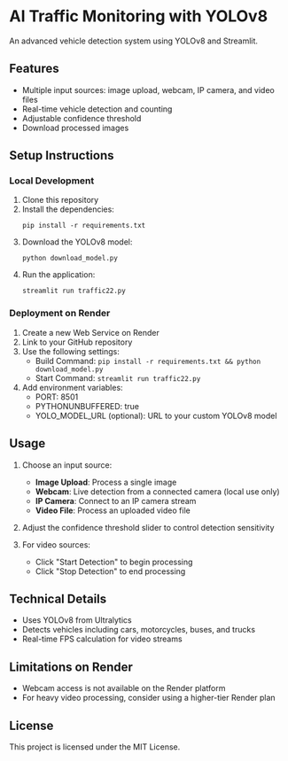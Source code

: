 # AI Traffic Monitoring with YOLOv8

An advanced vehicle detection system using YOLOv8 and Streamlit.

## Features

- Multiple input sources: image upload, webcam, IP camera, and video files
- Real-time vehicle detection and counting
- Adjustable confidence threshold 
- Download processed images

## Setup Instructions

### Local Development

1. Clone this repository
2. Install the dependencies:
   ```
   pip install -r requirements.txt
   ```
3. Download the YOLOv8 model:
   ```
   python download_model.py
   ```
4. Run the application:
   ```
   streamlit run traffic22.py
   ```

### Deployment on Render

1. Create a new Web Service on Render
2. Link to your GitHub repository
3. Use the following settings:
   - Build Command: `pip install -r requirements.txt && python download_model.py`
   - Start Command: `streamlit run traffic22.py`
4. Add environment variables:
   - PORT: 8501
   - PYTHONUNBUFFERED: true
   - YOLO_MODEL_URL (optional): URL to your custom YOLOv8 model

## Usage

1. Choose an input source:
   - **Image Upload**: Process a single image
   - **Webcam**: Live detection from a connected camera (local use only)
   - **IP Camera**: Connect to an IP camera stream
   - **Video File**: Process an uploaded video file

2. Adjust the confidence threshold slider to control detection sensitivity

3. For video sources:
   - Click "Start Detection" to begin processing
   - Click "Stop Detection" to end processing

## Technical Details

- Uses YOLOv8 from Ultralytics
- Detects vehicles including cars, motorcycles, buses, and trucks
- Real-time FPS calculation for video streams

## Limitations on Render

- Webcam access is not available on the Render platform
- For heavy video processing, consider using a higher-tier Render plan

## License

This project is licensed under the MIT License. 